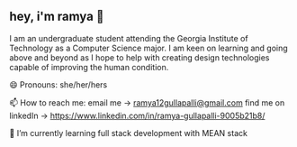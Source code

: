 ## hey, i'm ramya 👋

<!--
**ramya-gullapalli/ramya-gullapalli** is a ✨ _special_ ✨ repository because its `README.md` (this file) appears on your GitHub profile.

Here are some ideas to get you started:

- 🔭 I’m currently working on ...
- 🌱 I’m currently learning ...
- 👯 I’m looking to collaborate on ...
- 🤔 I’m looking for help with ...
- 💬 Ask me about ...
- 📫 How to reach me: ...
- 😄 Pronouns: ...
- ⚡ Fun fact: ...
-->
I am an undergraduate student attending the Georgia Institute of Technology as a Computer Science major. I am keen on learning and going above and beyond as I hope to help with creating design technologies capable of improving the human condition.

😄 Pronouns:
she/her/hers

📫 How to reach me: 
email me -> ramya12gullapalli@gmail.com
find me on linkedIn -> https://www.linkedin.com/in/ramya-gullapalli-9005b21b8/

🌱 I’m currently learning
full stack development with MEAN stack


